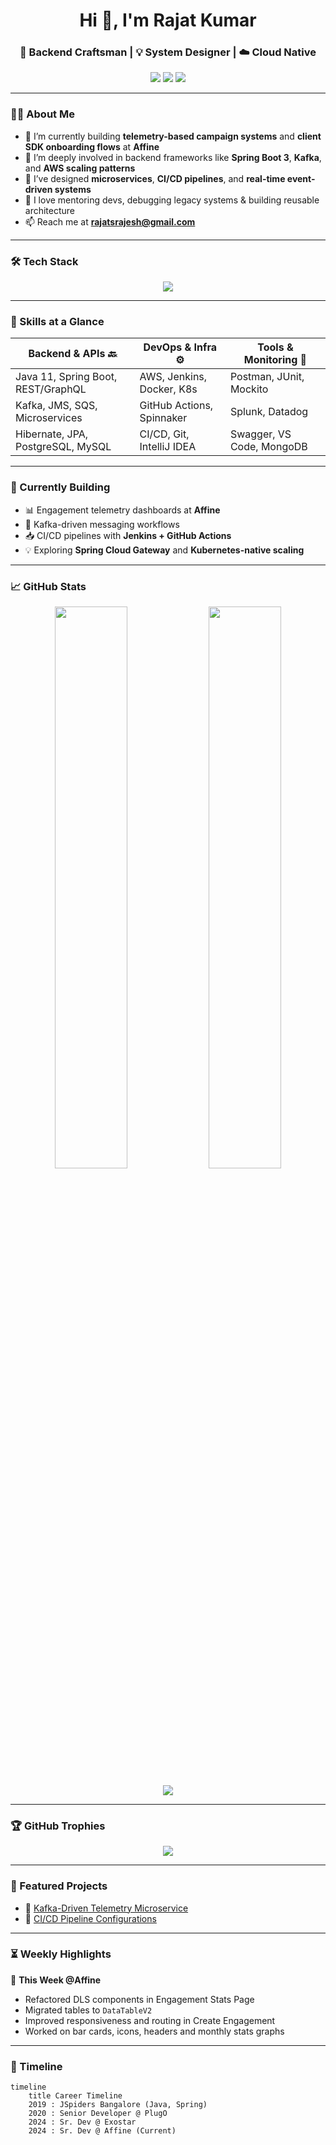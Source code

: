 <!-- GitHub Profile README for Rajat Kumar -->

<!-- Header Banner -->
<h1 align="center">Hi 👋, I'm Rajat Kumar</h1>
<h3 align="center">🚀 Backend Craftsman | 💡 System Designer | ☁️ Cloud Native</h3>

<p align="center">
  <a href="mailto:rajatsrajesh@gmail.com"><img src="https://img.shields.io/badge/Email-red?style=for-the-badge&logo=gmail&logoColor=white"></a>
  <a href="https://www.linkedin.com/in/rajat-kumar-a84561246/"><img src="https://img.shields.io/badge/LinkedIn-blue?style=for-the-badge&logo=linkedin&logoColor=white"></a>
  <a href="https://github.com/rajatdevp"><img src="https://img.shields.io/github/followers/rajatdevp?label=Followers&style=for-the-badge"></a>
</p>

---

### 🧑‍💻 About Me

- 🔭 I’m currently building **telemetry-based campaign systems** and **client SDK onboarding flows** at **Affine**
- 🌱 I’m deeply involved in backend frameworks like **Spring Boot 3**, **Kafka**, and **AWS scaling patterns**
- 👯 I’ve designed **microservices**, **CI/CD pipelines**, and **real-time event-driven systems**
- 🤝 I love mentoring devs, debugging legacy systems & building reusable architecture
- 📫 Reach me at **[rajatsrajesh@gmail.com](mailto:rajatsrajesh@gmail.com)**

---

### 🛠️ Tech Stack

<p align="center">
  <img src="https://skillicons.dev/icons?i=java,spring,kafka,aws,docker,kubernetes,git,postgres,junit,graphql,mysql,jenkins,linux,postman&perline=8" />
</p>

---

### 🧩 Skills at a Glance

| Backend & APIs 🔙 | DevOps & Infra ⚙️ | Tools & Monitoring 🔭 |
|------------------|-------------------|------------------------|
| Java 11, Spring Boot, REST/GraphQL | AWS, Jenkins, Docker, K8s | Postman, JUnit, Mockito |
| Kafka, JMS, SQS, Microservices | GitHub Actions, Spinnaker | Splunk, Datadog |
| Hibernate, JPA, PostgreSQL, MySQL | CI/CD, Git, IntelliJ IDEA | Swagger, VS Code, MongoDB |

---

### 🧰 Currently Building

- 📊 Engagement telemetry dashboards at **Affine**
- 🔁 Kafka-driven messaging workflows
- 📥 CI/CD pipelines with **Jenkins + GitHub Actions**
- 💡 Exploring **Spring Cloud Gateway** and **Kubernetes-native scaling**

---

### 📈 GitHub Stats

<p align="center">
  <img src="https://github-readme-stats.vercel.app/api?username=rajatdevp&show_icons=true&theme=tokyonight&hide_border=true&count_private=true" width="48%" />
  <img src="https://streak-stats.demolab.com?user=rajatdevp&theme=tokyonight&hide_border=true" width="48%" />
</p>

<p align="center">
  <img src="https://github-profile-summary-cards.vercel.app/api/cards/profile-details?username=rajatdevp&theme=tokyonight" />
</p>

---

### 🏆 GitHub Trophies

<p align="center">
  <img src="https://github-profile-trophy.vercel.app/?username=rajatdevp&theme=onedark&no-frame=true&margin-w=15&rank=SS,C,B" />
</p>

---

### 📌 Featured Projects

<!-- Replace with your pinned repo links -->
- 🔗 [Kafka-Driven Telemetry Microservice](https://github.com/rajatdevp/spring-kafka-client)
- 🔗 [CI/CD Pipeline Configurations](https://github.com/rajatdevp/aws-event-listener)

---

### ⏳ Weekly Highlights

📅 **This Week @Affine**
- Refactored DLS components in Engagement Stats Page  
- Migrated tables to `DataTableV2`  
- Improved responsiveness and routing in Create Engagement  
- Worked on bar cards, icons, headers and monthly stats graphs

---

### 📅 Timeline

```mermaid
timeline
    title Career Timeline
    2019 : JSpiders Bangalore (Java, Spring)
    2020 : Senior Developer @ PlugO
    2024 : Sr. Dev @ Exostar
    2024 : Sr. Dev @ Affine (Current)
